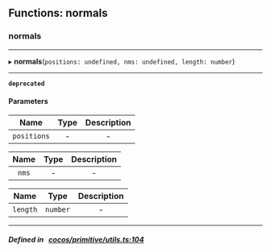 ## Functions: normals

### normals


___
▸ **normals**(`positions: undefined, nms: undefined, length: number`)
___



**`deprecated`** 




#### Parameters

| Name | Type | Description |
| :------: | :------: | :------: |
| `positions` | - | - |

| Name | Type | Description |
| :------: | :------: | :------: |
| `nms` | - | - |

| Name | Type | Description |
| :------: | :------: | :------: |
| `length` | `number` | - |


___


##### Defined in &nbsp;   [cocos/primitive/utils.ts:104](https://github.com/cocos-creator/engine/blob/c7bf6b8a9/cocos/primitive/utils.ts#L104)&nbsp;
